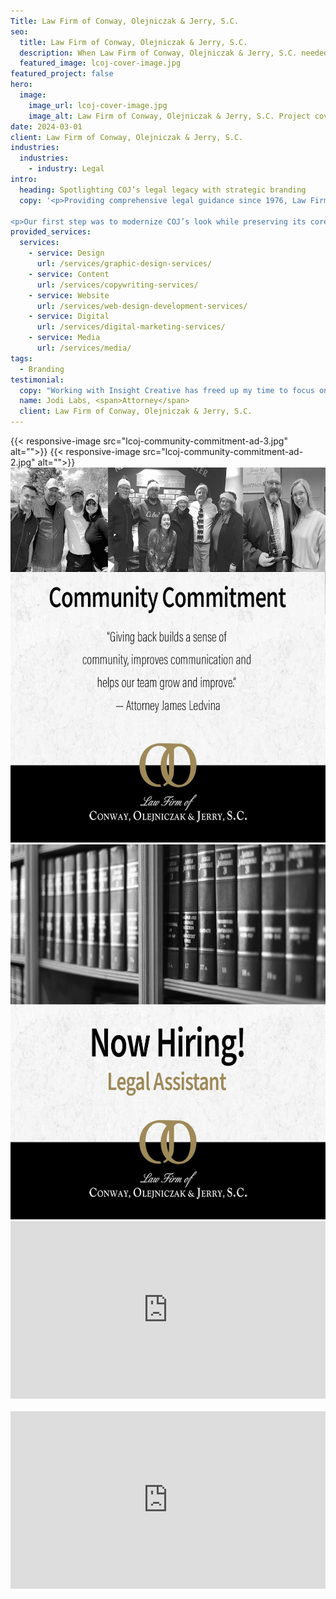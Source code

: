 ```yaml
---
Title: Law Firm of Conway, Olejniczak & Jerry, S.C.
seo:
  title: Law Firm of Conway, Olejniczak & Jerry, S.C.
  description: When Law Firm of Conway, Olejniczak & Jerry, S.C. needed marketing assistance and a new website, Insight stepped in to assist with a strategic approach.
  featured_image: lcoj-cover-image.jpg
featured_project: false
hero:
  image:
    image_url: lcoj-cover-image.jpg
    image_alt: Law Firm of Conway, Olejniczak & Jerry, S.C. Project cover
date: 2024-03-01
client: Law Firm of Conway, Olejniczak & Jerry, S.C.
industries:
  industries:
    - industry: Legal
intro: 
  heading: Spotlighting COJ’s legal legacy with strategic branding
  copy: '<p>Providing comprehensive legal guidance since 1976, Law Firm of Conway, Olejniczak & Jerry, S.C. (COJ) recognized the need to partner with an established marketing agency to support its growth ambitions. COJ hired Insight Creative, Inc. on a retainer to promote its services and share its history as a pillar in the Green Bay community. In addition, the firm wanted to establish a second location in Door County. Finally, COJ needed help recruiting junior attorneys to expand its team.</p>

<p>Our first step was to modernize COJ’s look while preserving its core values and community-centric approach. From this brand foundation, a new website, engaging social media campaigns, public relations and targeted paid media amplified COJ’s local presence. The results were outstanding, with increased website engagement, positive community reception and successful recruitment of new attorneys. Most importantly, the legal team at COJ can spend their time working on cases rather than marketing.</p>'
provided_services:
  services:
    - service: Design
      url: /services/graphic-design-services/
    - service: Content
      url: /services/copywriting-services/
    - service: Website
      url: /services/web-design-development-services/
    - service: Digital
      url: /services/digital-marketing-services/
    - service: Media
      url: /services/media/
tags:
  - Branding
testimonial: 
  copy: "Working with Insight Creative has freed up my time to focus on my clients and my cases. I have full confidence in their ability to handle our marketing presence and ensure we remain leaders in the field. It’s a seamless process, and I know I can rely on them for support."
  name: Jodi Labs, <span>Attorney</span>
  client: Law Firm of Conway, Olejniczak & Jerry, S.C.
---
```


<div class="wrapper-md">
<div class="flex-grid">
  {{< responsive-image src="lcoj-community-commitment-ad-3.jpg" alt="">}}
  {{< responsive-image src="lcoj-community-commitment-ad-2.jpg" alt="">}}
</div>
<div class="flex-grid">
    <picture class="fade-up">
        <img loading="lazy" src="lcoj-community-commitment-ad.jpg" width="600" height="600" alt="Conway Commitment to Community ad">
    </picture>
    <picture class="fade-up">
        <img loading="lazy" src="lcoj-now-hiring-ad.jpg" width="600" height="600" alt="Conway Now Hiring ad">
    </picture>
</div>
<div class="wistia_responsive_padding" style="padding:56.25% 0 0 0;position:relative;"><div class="wistia_responsive_wrapper" style="height:100%;left:0;position:absolute;top:0;width:100%;"><iframe style="height:100%;" src="https://fast.wistia.net/embed/iframe/qclv2rnm7w?seo=true&videoFoam=true" title="LCOJ Thank You Video" allow="autoplay; fullscreen" allowtransparency="true" frameborder="0" scrolling="no" class="wistia_embed" name="wistia_embed" msallowfullscreen width="100%" height="100%"></iframe></div></div>
<script src="https://fast.wistia.net/assets/external/E-v1.js" async></script>

<div class="wistia_responsive_padding" style="margin-block-start:1.25rem;padding:56.25% 0 0 0;position:relative;"><div class="wistia_responsive_wrapper" style="height:100%;left:0;position:absolute;top:0;width:100%;"><iframe style="height:100%;" src="https://fast.wistia.net/embed/iframe/vyi43k7bgp?seo=true&videoFoam=true" title="Why work at LCOJ 2 Video" allow="autoplay; fullscreen" allowtransparency="true" frameborder="0" scrolling="no" class="wistia_embed" name="wistia_embed" msallowfullscreen width="100%" height="100%"></iframe></div></div>
<script src="https://fast.wistia.net/assets/external/E-v1.js" async></script>

</div>
